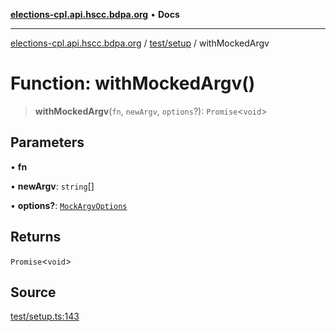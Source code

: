 [**elections-cpl.api.hscc.bdpa.org**](../../../README.md) • **Docs**

***

[elections-cpl.api.hscc.bdpa.org](../../../README.md) / [test/setup](../README.md) / withMockedArgv

# Function: withMockedArgv()

> **withMockedArgv**(`fn`, `newArgv`, `options`?): `Promise`\<`void`\>

## Parameters

• **fn**

• **newArgv**: `string`[]

• **options?**: [`MockArgvOptions`](../type-aliases/MockArgvOptions.md)

## Returns

`Promise`\<`void`\>

## Source

[test/setup.ts:143](https://github.com/nhscc/elections_cpl.api.hscc.bdpa.org/blob/46ed5b306a3fd199be2bd28706c3da03542c6da3/test/setup.ts#L143)
